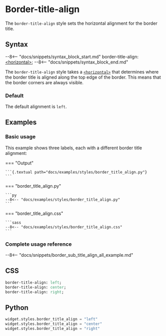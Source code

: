 # Border-title-align

The `border-title-align` style sets the horizontal alignment for the border title.

## Syntax

--8<-- "docs/snippets/syntax_block_start.md"
border-title-align: <a href="../../css_types/horizontal">&lt;horizontal&gt;</a>;
--8<-- "docs/snippets/syntax_block_end.md"

The `border-title-align` style takes a [`<horizontal>`](../../css_types/horizontal) that determines where the border title is aligned along the top edge of the border.
This means that the border corners are always visible.

### Default

The default alignment is `left`.


## Examples

### Basic usage

This example shows three labels, each with a different border title alignment:

=== "Output"

    ```{.textual path="docs/examples/styles/border_title_align.py"}
    ```

=== "border_title_align.py"

    ```py
    --8<-- "docs/examples/styles/border_title_align.py"
    ```

=== "border_title_align.css"

    ```sass
    --8<-- "docs/examples/styles/border_title_align.css"
    ```


### Complete usage reference

--8<-- "docs/snippets/border_sub_title_align_all_example.md"


## CSS

```sass
border-title-align: left;
border-title-align: center;
border-title-align: right;
```

## Python

```py
widget.styles.border_title_align = "left"
widget.styles.border_title_align = "center"
widget.styles.border_title_align = "right"
```
